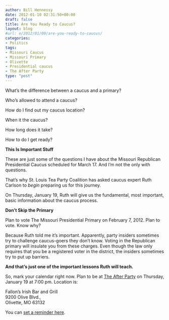 ```yaml
---
author: Bill Hennessy
date: 2012-01-10 02:31:50+00:00
draft: false
title: Are You Ready to Caucus?
layout: blog
#url: e/2012/01/09/are-you-ready-to-caucus/
categories:
- Politics
tags:
- Missouri Caucus
- Missouri Primary
- Olivette
- Presidential caucus
- The After Party
type: "post"
---
```


What’s the difference between a caucus and a primary?

Who’s allowed to attend a caucus?

How do I find out my caucus location?

When it the caucus?

How long does it take?

How to do I get ready?

**This Is Important Stuff**

These are just some of the questions I have about the Missouri Republican Presidential Caucus scheduled for March 17. And I’m not the only with questions.

That’s why St. Louis Tea Party Coalition has asked caucus expert Ruth Carlson to _begin_ preparing us for this journey.

On Thursday, January 19, Ruth will give us the fundamental, most important, basic information about the caucus process.

**Don’t Skip the Primary**

Plan to vote The Missouri Presidential Primary on February 7, 2012. Plan to vote. Know why?

Because Ruth told me it’s important. Apparently, party insiders sometimes try to challenge caucus-goers they don’t know. Voting in the Republican primary will insulate you from these charges. Even though the law only requires that you be a registered voter in the district, the insiders sometimes try to put up barriers. 

**And that’s just one of the important lessons Ruth will teach.**

So, mark your calendar right now. Plan to be at [The After Party](https://dev.stlouisteaparty.com/category/the-after-party/) on Thursday, January 19 at 7:00 pm. Location is:

Fallon’s Irish Bar and Grill  
9200 Olive Blvd.,   
Olivette, MO 63132

You can [set a reminder here](https://www.google.com/calendar/event?eid=MjBzNzU5ZmdidW5yOW1ybmhzZXA3ZHZjZHMgc2d0Mmw3YjRmYnR1cWtlc29ndHUxdmEyYjhAZw&ctz=America/Chicago). 
